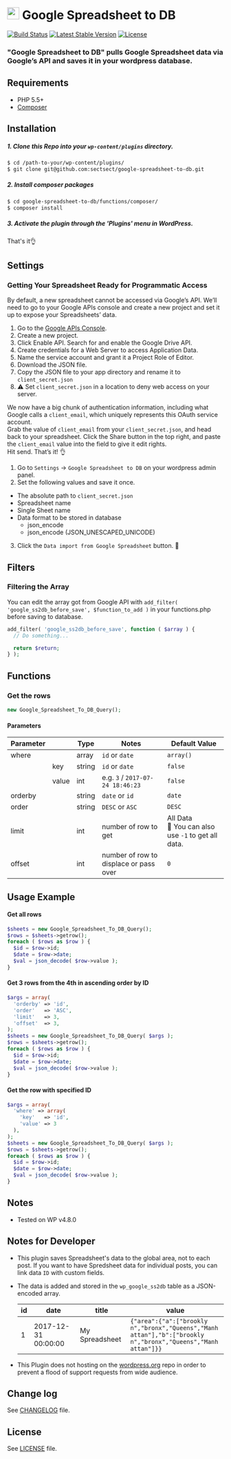 # <img src="https://github-sect.s3-ap-northeast-1.amazonaws.com/logo.svg" width="28" height="auto"> Google Spreadsheet to DB
[![Build Status](https://travis-ci.org/sectsect/google-spreadsheet-to-db.svg?branch=master)](https://travis-ci.org/sectsect/google-spreadsheet-to-db) [![Latest Stable Version](https://poser.pugx.org/sectsect/google-spreadsheet-to-db/v/stable)](https://packagist.org/packages/sectsect/google-spreadsheet-to-db)  [![License](https://poser.pugx.org/sectsect/google-spreadsheet-to-db/license)](https://packagist.org/packages/sectsect/google-spreadsheet-to-db)

### "Google Spreadsheet to DB" pulls Google Spreadsheet data via Google’s API and saves it in your wordpress database.

## Requirements

- PHP 5.5+
- [Composer](https://getcomposer.org/)

## Installation

##### 1. Clone this Repo into your `wp-content/plugins` directory.
```sh
$ cd /path-to-your/wp-content/plugins/
$ git clone git@github.com:sectsect/google-spreadsheet-to-db.git
```

##### 2. Install composer packages
```sh
$ cd google-spreadsheet-to-db/functions/composer/
$ composer install
```

##### 3. Activate the plugin through the 'Plugins' menu in WordPress.<br>
That's it:ok_hand:



## Settings

### Getting Your Spreadsheet Ready for Programmatic Access

By default, a new spreadsheet cannot be accessed via Google’s API. We’ll need to go to your Google APIs console and create a new project and set it up to expose your Spreadsheets’ data.

1. Go to the [Google APIs Console](https://console.developers.google.com/).
2. Create a new project.
3. Click Enable API. Search for and enable the Google Drive API.
4. Create credentials for a Web Server to access Application Data.
5. Name the service account and grant it a Project Role of Editor.
6. Download the JSON file.
7. Copy the JSON file to your app directory and rename it to `client_secret.json`
8. :warning: Set `client_secret.json` in a location to deny web access on your server.

We now have a big chunk of authentication information, including what Google calls a `client_email`, which uniquely represents this OAuth service account.  
Grab the value of `client_email` from your `client_secret.json`, and head back to your spreadsheet. Click the Share button in the top right, and paste the `client_email` value into the field to give it edit rights.  
Hit send. That’s it! :ok_hand:

1. Go to `Settings` -> `Google Spreadsheet to DB` on your wordpress admin panel.
2. Set the following values and save it once.
  - The absolute path to `client_secret.json`
  - Spreadsheet name
  - Single Sheet name
  - Data format to be stored in database
    - json_encode
	- json_encode (JSON_UNESCAPED_UNICODE)
3. Click the `Data import from Google Spreadsheet` button. :tada:

## Filters

### Filtering the Array

You can edit the array got from Google API with `add_filter( 'google_ss2db_before_save', $function_to_add )` in your functions.php before saving to database.

```php
add_filter( 'google_ss2db_before_save', function ( $array ) {
  // Do something...

  return $return;
} );
```

## Functions

### Get the rows
```php
new Google_Spreadsheet_To_DB_Query();
```

#### Parameters

| Parameter |      | Type | Notes  | Default Value |
| -------- | ----- | ------- | ------ | ------ |
| where    |       | array  | `id` or `date`  | `array()` |
|          | key   | string | `id` or `date`  |  `false` |
|          | value | int    | e.g. `3` / `2017-07-24 18:46:23` |  `false` |
| orderby  |       | string | `date` or `id`  | `date` |
| order    |       | string | `DESC` or `ASC` | `DESC` |
| limit    |       | int    | number of row to get  | All Data<br>:memo: You can also use `-1` to get all data. |
| offset   |       | int    | number of row to displace or pass over | `0` |

## Usage Example

#### Get all rows
```php
$sheets = new Google_Spreadsheet_To_DB_Query();
$rows = $sheets->getrow();
foreach ( $rows as $row ) {
  $id = $row->id;
  $date = $row->date;
  $val = json_decode( $row->value );
}
```

#### Get 3 rows from the 4th in ascending order by ID
```php
$args = array(
  'orderby' => 'id',
  'order'   => 'ASC',
  'limit'   => 3,
  'offset'  => 3,
);
$sheets = new Google_Spreadsheet_To_DB_Query( $args );
$rows = $sheets->getrow();
foreach ( $rows as $row ) {
  $id = $row->id;
  $date = $row->date;
  $val = json_decode( $row->value );
}
```

#### Get the row with specified ID
```php
$args = array(
  'where' => array(
    'key'   => 'id',
    'value' => 3
  ),
);
$sheets = new Google_Spreadsheet_To_DB_Query( $args );
$rows = $sheets->getrow();
foreach ( $rows as $row ) {
  $id = $row->id;
  $date = $row->date;
  $val = json_decode( $row->value );
}
```

## Notes

* Tested on WP v4.8.0

## Notes for Developer

* This plugin saves Spreadsheet's data to the global area, not to each post. If you want to have Spredsheet data for individual posts, you can link data `ID` with custom fields.
* The data is added and stored in the `wp_google_ss2db` table as a JSON-encoded array.

  <table>
  <thead>
  <tr>
  <th>id</th>
  <th>date</th>
  <th>title</th>
  <th>value</th>
  </tr>
  </thead>
  <tbody>
  <tr>
  <td>1</td>
  <td>2017-12-31 00:00:00</td>
  <td>My Spreadsheet</td>
  <td><code style="word-break: break-all;">{"area":{"a":["brooklyn","bronx","Queens","Manhattan"],"b":["brooklyn","bronx","Queens","Manhattan"]}}</code></td>
  </tr></tbody></table>

* This Plugin does not hosting on the [wordpress.org](https://wordpress.org/) repo in order to prevent a flood of support requests from wide audience.

## Change log  

See [CHANGELOG](https://github.com/sectsect/google-spreadsheet-to-db/blob/master/CHANGELOG.md) file.

## License

See [LICENSE](https://github.com/sectsect/google-spreadsheet-to-db/blob/master/LICENSE) file.
